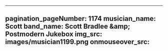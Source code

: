 ------
pagination_pageNumber: 1174
musician_name: Scott
band_name: Scott Bradlee &amp;amp; Postmodern Jukebox
img_src: images/musician1199.png
onmouseover_src: 
------
